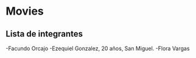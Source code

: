 # Movies
## Lista de integrantes
-Facundo Orcajo
-Ezequiel Gonzalez, 20 años, San Miguel.
-Flora Vargas 